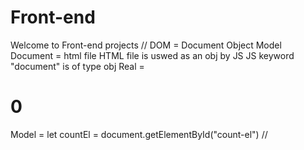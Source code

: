 # Front-end
Welcome to Front-end projects
//
DOM = Document Object Model
Document = html file
HTML file is uswed as an obj by JS
JS keyword "document" is of type obj
Real = <h1 id = "count-el">0</h1>
Model = let countEl = document.getElementById("count-el")
//
